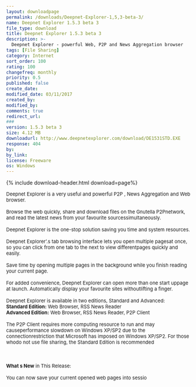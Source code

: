 ```yaml
---
layout: downloadpage
permalink: /downloads/Deepnet-Explorer-1,5,3-beta-3/
name: Deepnet Explorer 1.5.3 beta 3
file_type: download
title: Deepnet Explorer 1.5.3 beta 3
description: >-
  Deepnet Explorer - powerful Web, P2P and News Aggregation browser
tags: [File Sharing]
category: Internet
sort_order: 100
rating: 100
changefreq: monthly
priority: 0.5
published: false
create_date: 
modified_date: 03/11/2017
created_by: 
modified_by: 
comments: true
redirect_url: 
### 
version: 1.5.3 beta 3
size: 4.12 MB
downloadurl: http://www.deepnetexplorer.com/download/DE1531STD.EXE
response: 404
by: 
by_link: 
license: Freeware
os: Windows
---
```


{% include download-header.html download=page%}

<p style="fix-download-text !important">
<p><font size="2">Deepnet Explorer is a very useful and powerful P2P , News Aggregation and Web browser.<br />
<br />
Browse the web quickly, share and download files on the Gnutella P2Pnetwork, and read the latest news from your favourite sourcessimultaneously.<br />
<br />
Deepnet Explorer is the one-stop solution saving you time and system resources.<br />
<br />
Deepnet Explorer’.s tab browsing interface lets you open multiple pagesat once, so you can click from one tab to the next to view differentpages quickly and easily. <br />
<br />
Save time by opening multiple pages in the background while you finish reading your current page.<br />
<br />
For added convenience, Deepnet Explorer can open more than one start uppage at launch. Automatically display your favourite sites withoutlifting a finger. <br />
<br />
Deepnet Explorer is available in two editions, Standard and Advanced:<br />
<strong>Standard Edition:</strong> Web Browser, RSS News Reader <br />
<strong>Advanced Edition:</strong> Web Browser, RSS News Reader, P2P Client <br />
<br />
The P2P Client requires more computing resource to run and may causeperformance slowdown on Windows XP/SP2 due to the connectionrestriction that Microsoft has imposed on Windows XP/SP2. For those whodo not use file sharing, the Standard Edition is recommended <!-- google_ad_section_end --></font></p>
<div class="celltext_big"><br />
<br />
<font size="2"><strong>What s New</strong> in This Release:<br />
<br />
You can now save your current opened web pages into sessio</font></div></p>
